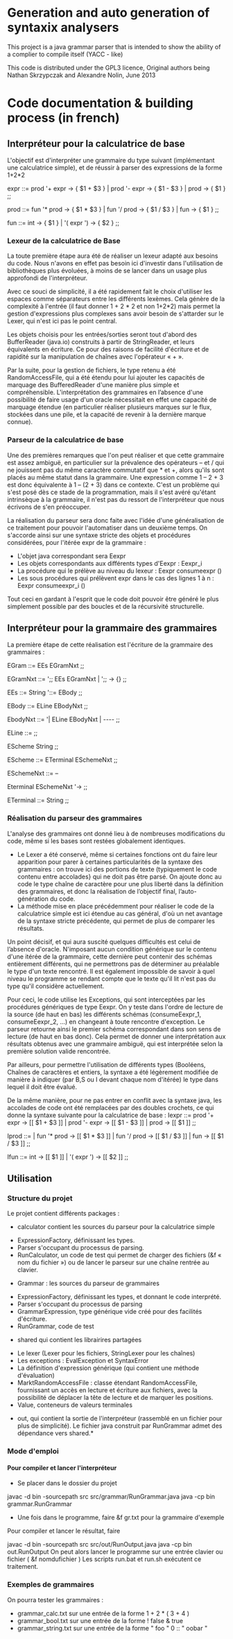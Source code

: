 # Generation and auto generation of syntaxix analysers

This project is a java grammar parser that is intended to show the ability of a complier to compile itself (YACC - like)

This code is distributed under the GPL3 licence,
Original authors being Nathan Skrzypczak and Alexandre Nolin, June 2013


# Code documentation & building process (in french)



## Interpréteur pour la calculatrice de base

L'objectif est d'interpréter une grammaire du type suivant (implémentant une calculatrice simple), et de réussir à parser des expressions de la forme 1+2*2

expr ::=
prod '+ expr -> { $1 + $3 }
| prod '- expr -> { $1 - $3 }
| prod -> { $1 }
;; 

prod ::=
fun '* prod -> { $1 * $3 }
| fun '/ prod -> { $1 / $3 }
| fun -> { $1 }
;; 

fun ::=
int -> { $1 }
| '( expr ') -> { $2 }
;;



### Lexeur de la calculatrice de Base


La toute première étape aura été de réaliser un lexeur adapté aux besoins du code. Nous n'avons en effet pas besoin ici d'investir dans l'utilisation de bibliothèques plus évoluées, à moins de se lancer dans un usage plus approfondi de l'interpréteur.

Avec ce souci de simplicité, il a été rapidement fait le choix d'utiliser les espaces comme séparateurs entre les différents lexèmes. Cela génère de la complexité à l'entrée (il faut donner 1 + 2 * 2 et non 1+2*2) mais permet la gestion d'expressions plus complexes sans avoir besoin de s'attarder sur le Lexer, qui n'est ici pas le point central.

Les objets choisis pour les entrées/sorties seront tout d'abord des BufferReader (java.io) construits à partir de StringReader, et leurs équivalents en écriture. Ce pour des raisons de facilité d'écriture et de rapidité sur la manipulation de chaînes avec l'opérateur « + ». 

Par la suite, pour la gestion de fichiers, le type retenu a été RandomAccessFile, qui a été étendu pour lui ajouter les capacités de marquage des BufferedReader d'une manière plus simple et compréhensible. L'interprétation des grammaires en l’absence d'une possibilité de faire usage d'un oracle nécessitait en effet une capacité de marquage étendue (en particulier réaliser plusieurs marques sur le flux, stockées dans une pile, et la capacité de revenir à la dernière marque connue).

### Parseur de la calculatrice de base

Une des premières remarques que l'on peut réaliser et que cette grammaire est assez ambiguë, en particulier sur la prévalence des opérateurs – et / qui ne jouissent pas du même caractère commutatif que * et +, alors qu'ils sont placés au même statut dans la grammaire. Une expression comme 1 – 2 + 3 est donc équivalente à 1 – (2 + 3) dans ce contexte. C'est un problème qui s'est posé dès ce stade de la programmation, mais il s'est avéré qu'étant intrinsèque à la grammaire, il n'est pas du ressort de l'interpréteur que nous écrivons de s'en préoccuper.

La réalisation du parseur sera donc faite avec l'idée d'une généralisation de ce traitement pour pouvoir l'automatiser dans un deuxième temps. On s'accorde ainsi sur une syntaxe stricte des objets et procédures considérées, pour l'itérée expr de la grammaire :

* L'objet java correspondant sera Eexpr
* Les objets correspondants aux différents types d'Eexpr : Eexpr_i
* La procédure qui le prélève au niveau du lexeur : Eexpr consumeexpr ()
* Les sous procédures qui prélèvent expr dans le cas des lignes 1 à n : Eexpr consumeexpr_i ()

Tout ceci en gardant à l'esprit que le code doit pouvoir être généré le plus simplement possible par des boucles et de la récursivité structurelle.

## Interpréteur pour la grammaire des grammaires

La première étape de cette réalisation est l'écriture de la grammaire des grammaires :

EGram ::=
EEs EGramNxt
;;

EGramNxt ::=
';; EEs EGramNxt
| ';; -> {}
;;

EEs ::=
String '::= EBody
;;

EBody ::=
ELine EBodyNxt
;;

EbodyNxt ::=
'| ELine EBodyNxt
| ----
;;

ELine ::=
;;

EScheme
String
;;

EScheme ::=
ETerminal ESchemeNxt
;;

ESchemeNxt ::=
–

Eterminal
ESchemeNxt '->
;;

ETerminal ::=
String
;;


### Réalisation du parseur des grammaires

L'analyse des grammaires ont donné lieu à de nombreuses modifications du code, même si les bases sont restées globalement identiques.

* Le Lexer a été conservé, même si certaines fonctions ont du faire leur apparition pour parer à certaines particularités de la syntaxe des grammaires : on trouve ici des portions de texte (typiquement le code contenu entre accolades} qui ne doit pas être parsé. On ajoute donc au code le type chaîne de caractère pour une plus liberté dans la définition des grammaires, et donc la réalisation de l’objectif final, l’auto-génération du
code.
* La méthode mise en place précédemment pour réaliser le code de la calculatrice simple est ici étendue au cas général, d'où un net avantage de la syntaxe stricte précédente, qui permet de plus de comparer les résultats. 

Un point décisif, et qui aura suscité quelques difficultés est celui de l’absence d'oracle. N'imposant aucun condition générique sur le contenu d'une itérée de la grammaire, cette dernière peut contenir des schémas entièrement différents, qui ne permettrons pas de déterminer au préalable le type d'un texte rencontré. Il est également impossible de savoir à quel niveau le programme se rendant compte que le texte qu'il lit n'est pas du type qu'il considère actuellement.

Pour ceci, le code utilise les Exceptions, qui sont interceptées par les procédures génériques de type Eexpr. On y teste dans l'ordre de lecture de la source (de haut en bas) les différents schémas (consumeEexpr_1, consumeEexpr_2, ...) en changeant à toute rencontre d'exception. Le parseur retourne ainsi le premier schéma correspondant dans son sens de lecture (de haut en bas donc). Cela permet de donner une interprétation aux résultats obtenus avec une grammaire ambiguë, qui est interprétée selon la première solution valide rencontrée. 

Par ailleurs, pour permettre l'utilisation de différents types (Booléens, Chaînes de caractères et entiers, la syntaxe a été légèrement modifiée de manière à indiquer (par B,S ou I devant chaque nom d'itérée) le type dans lequel il doit être évalué. 

De la même manière, pour ne pas entrer en conflit avec la syntaxe java, les accolades de code ont été remplacées par des doubles crochets, ce qui donne la syntaxe suivante pour la calculatrice de
base :
Iexpr ::=
prod '+ expr -> [[ $1 + $3 ]]
| prod '- expr -> [[ $1 - $3 ]]
| prod -> [[ $1 ]]
;;


Iprod ::=
| fun '* prod -> [[ $1 * $3 ]]
| fun '/ prod -> [[ $1 / $3 ]]
| fun -> [[ $1 / $3 ]]
;;

Ifun ::=
int -> [[ $1 ]]
| '( expr ') -> [[ $2 ]]
;;


## Utilisation

### Structure du projet

Le projet contient différents packages :

* calculator contient les sources du parseur pour la calculatrice simple
 - ExpressionFactory, définissant les types.
 - Parser s'occupant du processus de parsing.
 - RunCalculator, un code de test qui permet de charger des fichiers (&f « nom du fichier ») ou de lancer le parseur sur une chaîne rentrée au clavier.
* Grammar : les sources du parseur de grammaires
 - ExpressionFactory, définissant les types, et donnant le code interprété.
 - Parser s'occupant du processus de parsing
 - GrammarExpression, type générique vide créé pour des facilités d'écriture.
 - RunGrammar, code de test
* shared qui contient les librairires partagées
 - Le lexer (Lexer pour les fichiers, StringLexer pour les chaînes)
 - Les exceptions : EvalException et SyntaxError
 - La définition d'expression générique (qui contient une méthode d'évaluation)
 - MarktRandomAccessFile : classe étendant RandomAccessFile, fournissant un accès en lecture et écriture aux fichiers, avec la possibilité de déplacer la tête de lecture et de marquer les positions.
 - Value, conteneurs de valeurs terminales
* out, qui contient la sortie de l'interpréteur (rassemblé en un fichier pour plus de simplicité).
Le fichier java construit par RunGrammar admet des dépendance vers shared.*

### Mode d'emploi

#### Pour compiler et lancer l'interpréteur
* Se placer dans le dossier du projet

javac -d bin -sourcepath src src/grammar/RunGrammar.java
java -cp bin grammar.RunGrammar

* Une fois dans le programme, faire &f gr.txt pour la grammaire d'exemple

Pour compiler et lancer le résultat, faire

javac -d bin -sourcepath src src/out/RunOutput.java
java -cp bin out.RunOutput
On peut alors lancer le programme sur une entrée clavier ou fichier ( &f nomdufichier )
Les scripts run.bat et run.sh exécutent ce traitement.


### Exemples de grammaires

On pourra tester les grammaires :

* grammar_calc.txt sur une entrée de la forme 1 + 2 * ( 3 + 4 )
* grammar_bool.txt sur une entrée de la forme ! false & true
* grammar_string.txt sur une entrée de la forme " foo " 0 :: " oobar "
